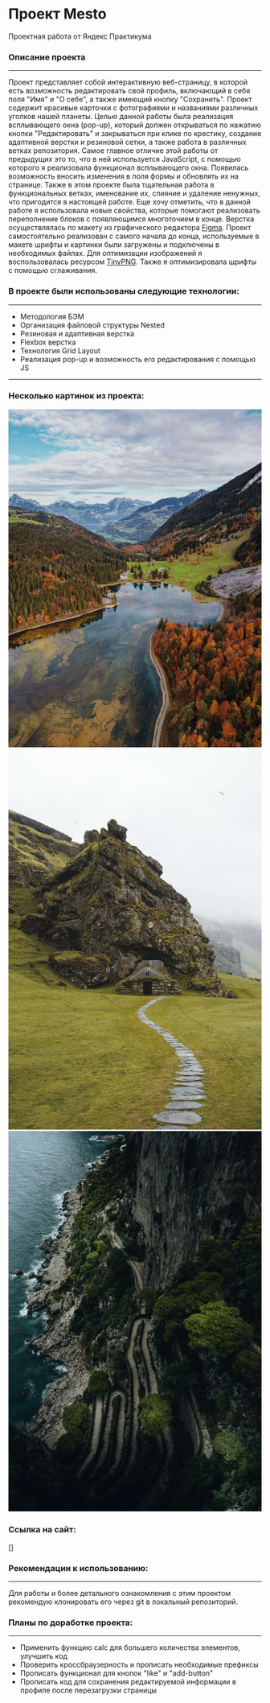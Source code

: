 # **Проект Mesto**
Проектная работа от Яндекс Практикума

### Описание проекта
--------------------
Проект представляет собой интерактивную веб-страницу, в которой есть возможность редактировать свой профиль, включающий в себя поля "Имя" и "О себе", а также имеющий кнопку "Сохранить". Проект содержит красивые карточки с фотографиями и названиями различных уголков нашей планеты.
Целью данной работы была реализация всплывающего окна (pop-up), который должен открываться по нажатию кнопки "Редактировать" и закрываться при клике по крестику, создание адаптивной верстки и резиновой сетки, а также работа в различных ветках репозитория. Самое главное отличие этой работы от предыдущих это то, что в ней используется JavaScript, с помощью которого я реализовала функционал всплывающего окна. Появилась возможность вносить изменения в поля формы и обновлять их на странице. Также в этом проекте была тщательная работа в функциональных ветках, именование их, слияние и удаление ненужных, что пригодится в настоящей работе. Еще хочу отметить, что в данной работе я использовала новые свойства, которые помогают реализовать переполнение блоков с появляющимся многоточием в конце. Верстка осуществлялась по макету из графического редактора [Figma](https://www.figma.com/file/2cn9N9jSkmxD84oJik7xL7/JavaScript.-Sprint-4?node-id=0%3A1). Проект самостоятельно реализован с самого начала до конца, используемые в макете шрифты и картинки были загружены и подключены в необходимых файлах. Для оптимизации изображений я воспользовалась ресурсом [TinyPNG](https://tinypng.com/). Также я оптимизировала шрифты с помощью сглаживания.

### В проекте были использованы следующие технологии:
-----------------------------------------------------
* Методология БЭМ
* Организация файловой структуры Nested
* Резиновая и адаптивная верстка
* Flexbox верстка
* Технология Grid Layout
* Реализация pop-up и возможность его редактирования с помощью JS
-----------------------------------------------------------------
### Несколько картинок из проекта:

![Alt-Озеро в Швейцарии](./images/Switzerland-Obersee.jpg)
![Alt-Пещера в Исландии](./images/Iceland.jpg)
![Alt-Капри](./images/Italy-Capri.jpg)

### Ссылка на сайт:
[]

### Рекомендации к использованию:
---------------------------------
Для работы и более детального ознакомления с этим проектом рекомендую клонировать его через git в локальный репозиторий.

### Планы по доработке проекта:
-------------------------------
* Применить функцию calc для большего количества элементов, улучшить код
* Проверить кроссбраузерность и прописать необходимые префиксы
* Прописать функционал для кнопок "like" и "add-button"
* Прописать код для сохранения редактируемой информации в профиле после перезагрузки страницы
